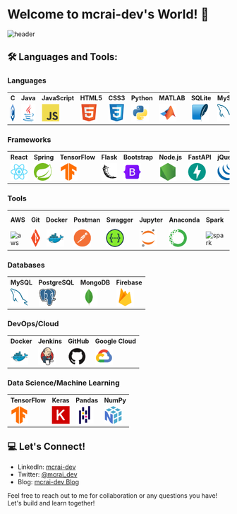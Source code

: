 # Welcome to mcrai-dev's World! 👋

![header](https://capsule-render.vercel.app/api?type=waving&color=gradient&height=100&section=header)

## 🛠 Languages and Tools:

### Languages
<table>
  <tr>
    <th>C</th>
    <th>Java</th>
    <th>JavaScript</th>
    <th>HTML5</th>
    <th>CSS3</th>
    <th>Python</th>
    <th>MATLAB</th>
    <th>SQLite</th>
    <th>MySQL</th>
    <th>PostgreSQL</th>
    <th>MongoDB</th>
  </tr>
  <tr>
    <td><img src="https://raw.githubusercontent.com/devicons/devicon/master/icons/c/c-original.svg" alt="c" width="40" height="40"/></td>
    <td><img src="https://raw.githubusercontent.com/devicons/devicon/master/icons/java/java-original.svg" alt="java" width="40" height="40"/></td>
    <td><img src="https://raw.githubusercontent.com/devicons/devicon/master/icons/javascript/javascript-original.svg" alt="javascript" width="40" height="40"/></td>
    <td><img src="https://raw.githubusercontent.com/devicons/devicon/master/icons/html5/html5-original.svg" alt="html5" width="40" height="40"/></td>
    <td><img src="https://raw.githubusercontent.com/devicons/devicon/master/icons/css3/css3-original.svg" alt="css3" width="40" height="40"/></td>
    <td><img src="https://raw.githubusercontent.com/devicons/devicon/master/icons/python/python-original.svg" alt="python" width="40" height="40"/></td>
    <td><img src="https://raw.githubusercontent.com/devicons/devicon/master/icons/matlab/matlab-original.svg" alt="matlab" width="40" height="40"/></td>
    <td><img src="https://raw.githubusercontent.com/devicons/devicon/master/icons/sqlite/sqlite-original.svg" alt="sqlite" width="40" height="40"/></td>
    <td><img src="https://raw.githubusercontent.com/devicons/devicon/master/icons/mysql/mysql-original.svg" alt="mysql" width="40" height="40"/></td>
    <td><img src="https://raw.githubusercontent.com/devicons/devicon/master/icons/postgresql/postgresql-original.svg" alt="postgresql" width="40" height="40"/></td>
    <td><img src="https://raw.githubusercontent.com/devicons/devicon/master/icons/mongodb/mongodb-original.svg" alt="mongodb" width="40" height="40"/></td>
  </tr>
</table>

### Frameworks
<table>
  <tr>
    <th>React</th>
    <th>Spring</th>
    <th>TensorFlow</th>
    <th>Flask</th>
    <th>Bootstrap</th>
    <th>Node.js</th>
    <th>FastAPI</th>
    <th>jQuery</th>
  </tr>
  <tr>
    <td><img src="https://raw.githubusercontent.com/devicons/devicon/master/icons/react/react-original.svg" alt="react" width="40" height="40"/></td>
    <td><img src="https://raw.githubusercontent.com/devicons/devicon/master/icons/spring/spring-original.svg" alt="spring" width="40" height="40"/></td>
    <td><img src="https://raw.githubusercontent.com/devicons/devicon/master/icons/tensorflow/tensorflow-original.svg" alt="tensorflow" width="40" height="40"/></td>
    <td><img src="https://raw.githubusercontent.com/devicons/devicon/master/icons/flask/flask-original.svg" alt="flask" width="40" height="40"/></td>
    <td><img src="https://raw.githubusercontent.com/devicons/devicon/master/icons/bootstrap/bootstrap-original.svg" alt="bootstrap" width="40" height="40"/></td>
    <td><img src="https://raw.githubusercontent.com/devicons/devicon/master/icons/nodejs/nodejs-original.svg" alt="nodejs" width="40" height="40"/></td>
    <td><img src="https://raw.githubusercontent.com/devicons/devicon/master/icons/fastapi/fastapi-original.svg" alt="fastapi" width="40" height="40"/></td>
    <td><img src="https://raw.githubusercontent.com/devicons/devicon/master/icons/jquery/jquery-original.svg" alt="jquery" width="40" height="40"/></td>
  </tr>
</table>

### Tools
<table>
  <tr>
    <th>AWS</th>
    <th>Git</th>
    <th>Docker</th>
    <th>Postman</th>
    <th>Swagger</th>
    <th>Jupyter</th>
    <th>Anaconda</th>
    <th>Spark</th>
    <th>OpenCV</th>
    <th>YOLO</th>
    <th>VSCode</th>
    <th>Visual Studio</th>
    <th>Android Studio</th>
  </tr>
  <tr>
    <td><img src="https://raw.githubusercontent.com/devicons/devicon/master/icons/aws/aws-original.svg" alt="aws" width="40" height="40"/></td>
    <td><img src="https://raw.githubusercontent.com/devicons/devicon/master/icons/git/git-original.svg" alt="git" width="40" height="40"/></td>
    <td><img src="https://raw.githubusercontent.com/devicons/devicon/master/icons/docker/docker-original.svg" alt="docker" width="40" height="40"/></td>
    <td><img src="https://raw.githubusercontent.com/devicons/devicon/master/icons/postman/postman-original.svg" alt="postman" width="40" height="40"/></td>
    <td><img src="https://raw.githubusercontent.com/devicons/devicon/master/icons/swagger/swagger-original.svg" alt="swagger" width="40" height="40"/></td>
    <td><img src="https://raw.githubusercontent.com/devicons/devicon/master/icons/jupyter/jupyter-original.svg" alt="jupyter" width="40" height="40"/></td>
    <td><img src="https://raw.githubusercontent.com/devicons/devicon/master/icons/anaconda/anaconda-original.svg" alt="anaconda" width="40" height="40"/></td>
    <td><img src="https://raw.githubusercontent.com/devicons/devicon/master/icons/spark/spark-original.svg" alt="spark" width="40" height="40"/></td>
    <td><img src="https://raw.githubusercontent.com/devicons/devicon/master/icons/opencv/opencv-original.svg" alt="opencv" width="40" height="40"/></td>
    <td><img src="https://raw.githubusercontent.com/devicons/devicon/master/icons/yolo/yolo-original.svg" alt="yolo" width="40" height="40"/></td>
    <td><img src="https://raw.githubusercontent.com/devicons/devicon/master/icons/vscode/vscode-original.svg" alt="vscode" width="40" height="40"/></td>
    <td><img src="https://raw.githubusercontent.com/devicons/devicon/master/icons/visualstudio/visualstudio-original.svg" alt="visualstudio" width="40" height="40"/></td>
    <td><img src="https://raw.githubusercontent.com/devicons/devicon/master/icons/androidstudio/androidstudio-original.svg" alt="androidstudio" width="40" height="40"/></td>
  </tr>
</table>

### Databases
<table>
  <tr>
    <th>MySQL</th>
    <th>PostgreSQL</th>
    <th>MongoDB</th>
    <th>Firebase</th>
  </tr>
  <tr>
    <td><img src="https://raw.githubusercontent.com/devicons/devicon/master/icons/mysql/mysql-original.svg" alt="mysql" width="40" height="40"/></td>
    <td><img src="https://raw.githubusercontent.com/devicons/devicon/master/icons/postgresql/postgresql-original.svg" alt="postgres" width="40" height="40"/></td>
    <td><img src="https://raw.githubusercontent.com/devicons/devicon/master/icons/mongodb/mongodb-original.svg" alt="mongodb" width="40" height="40"/></td>
    <td><img src="https://raw.githubusercontent.com/devicons/devicon/master/icons/firebase/firebase-original.svg" alt="firebase" width="40" height="40"/></td>
  </tr>
</table>

### DevOps/Cloud
<table>
  <tr>
    <th>Docker</th>
    <th>Jenkins</th>
    <th>GitHub</th>
    <th>Google Cloud</th>
  </tr>
  <tr>
    <td><img src="https://raw.githubusercontent.com/devicons/devicon/master/icons/docker/docker-original.svg" alt="docker" width="40" height="40"/></td>
    <td><img src="https://raw.githubusercontent.com/devicons/devicon/master/icons/jenkins/jenkins-original.svg" alt="jenkins" width="40" height="40"/></td>
    <td><img src="https://raw.githubusercontent.com/devicons/devicon/master/icons/github/github-original.svg" alt="github" width="40" height="40"/></td>
    <td><img src="https://raw.githubusercontent.com/devicons/devicon/master/icons/googlecloud/googlecloud-original.svg" alt="googlecloud" width="40" height="40"/></td>
  </tr>
</table>

### Data Science/Machine Learning
<table>
  <tr>
    <th>TensorFlow</th>
    <th>Keras</th>
    <th>Pandas</th>
    <th>NumPy</th>
  </tr>
  <tr>
    <td><img src="https://raw.githubusercontent.com/devicons/devicon/master/icons/tensorflow/tensorflow-original.svg" alt="tensorflow" width="40" height="40"/></td>
    <td><img src="https://raw.githubusercontent.com/devicons/devicon/master/icons/keras/keras-original.svg" alt="keras" width="40" height="40"/></td>
    <td><img src="https://raw.githubusercontent.com/devicons/devicon/master/icons/pandas/pandas-original.svg" alt="pandas" width="40" height="40"/></td>
    <td><img src="https://raw.githubusercontent.com/devicons/devicon/master/icons/numpy/numpy-original.svg" alt="numpy" width="40" height="40"/></td>
  </tr>
</table>

## 💻 Let's Connect!

- LinkedIn: [mcrai-dev](https://www.linkedin.com/in/mcrai-dev/)
- Twitter: [@mcrai_dev](https://twitter.com/mcrai_dev)
- Blog: [mcrai-dev Blog](https://mcrai-dev-blog.com)

Feel free to reach out to me for collaboration or any questions you have! Let's build and learn together!
